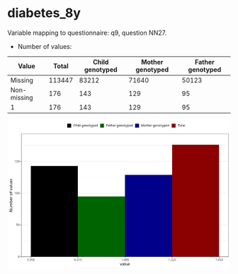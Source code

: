 # diabetes_8y
Variable mapping to questionnaire: q9, question NN27.
- Number of values:

| Value | Total | Child genotyped | Mother genotyped | Father genotyped |
| ----- | ----- | --------------- | ---------------- | ---------------- |
| Missing | 113447 | 83212 | 71640 | 50123 |
| Non-missing | 176 | 143 | 129 | 95 |
| 1 | 176 | 143 | 129 | 95 |



![](diabetes_8y_n.png)



